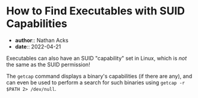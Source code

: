 # How to Find Executables with SUID Capabilities

* **author**:: Nathan Acks  
* **date**:: 2022-04-21

Executables can also have an SUID "capability" set in Linux, which is *not* the same as the SUID permission!

The `getcap` command displays a binary's capabilities (if there are any), and can even be used to perform a search for such binaries using `getcap -r $PATH 2> /dev/null`.
